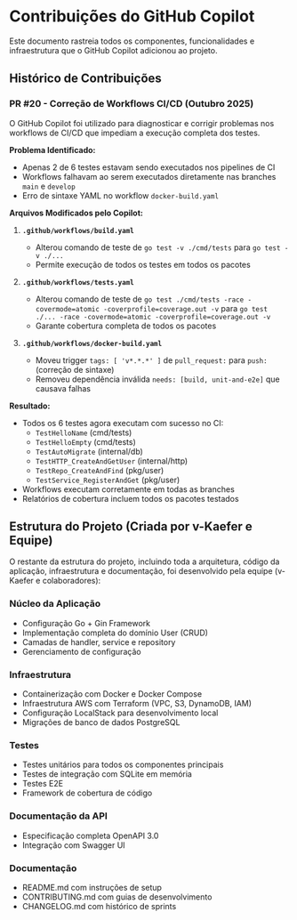 # Contribuições do GitHub Copilot

Este documento rastreia todos os componentes, funcionalidades e infraestrutura que o GitHub Copilot adicionou ao projeto.

## Histórico de Contribuições

### PR #20 - Correção de Workflows CI/CD (Outubro 2025)

O GitHub Copilot foi utilizado para diagnosticar e corrigir problemas nos workflows de CI/CD que impediam a execução completa dos testes.

**Problema Identificado:**
- Apenas 2 de 6 testes estavam sendo executados nos pipelines de CI
- Workflows falhavam ao serem executados diretamente nas branches `main` e `develop`
- Erro de sintaxe YAML no workflow `docker-build.yaml`

**Arquivos Modificados pelo Copilot:**

1. **`.github/workflows/build.yaml`**
   - Alterou comando de teste de `go test -v ./cmd/tests` para `go test -v ./...`
   - Permite execução de todos os testes em todos os pacotes

2. **`.github/workflows/tests.yaml`**
   - Alterou comando de teste de `go test ./cmd/tests -race -covermode=atomic -coverprofile=coverage.out -v` para `go test ./... -race -covermode=atomic -coverprofile=coverage.out -v`
   - Garante cobertura completa de todos os pacotes

3. **`.github/workflows/docker-build.yaml`**
   - Moveu trigger `tags: [ 'v*.*.*' ]` de `pull_request:` para `push:` (correção de sintaxe)
   - Removeu dependência inválida `needs: [build, unit-and-e2e]` que causava falhas

**Resultado:**
- Todos os 6 testes agora executam com sucesso no CI:
  - `TestHelloName` (cmd/tests)
  - `TestHelloEmpty` (cmd/tests)
  - `TestAutoMigrate` (internal/db)
  - `TestHTTP_CreateAndGetUser` (internal/http)
  - `TestRepo_CreateAndFind` (pkg/user)
  - `TestService_RegisterAndGet` (pkg/user)
- Workflows executam corretamente em todas as branches
- Relatórios de cobertura incluem todos os pacotes testados

## Estrutura do Projeto (Criada por v-Kaefer e Equipe)

O restante da estrutura do projeto, incluindo toda a arquitetura, código da aplicação, infraestrutura e documentação, foi desenvolvido pela equipe (v-Kaefer e colaboradores):

### Núcleo da Aplicação
- Configuração Go + Gin Framework
- Implementação completa do domínio User (CRUD)
- Camadas de handler, service e repository
- Gerenciamento de configuração

### Infraestrutura
- Containerização com Docker e Docker Compose
- Infraestrutura AWS com Terraform (VPC, S3, DynamoDB, IAM)
- Configuração LocalStack para desenvolvimento local
- Migrações de banco de dados PostgreSQL

### Testes
- Testes unitários para todos os componentes principais
- Testes de integração com SQLite em memória
- Testes E2E
- Framework de cobertura de código

### Documentação da API
- Especificação completa OpenAPI 3.0
- Integração com Swagger UI

### Documentação
- README.md com instruções de setup
- CONTRIBUTING.md com guias de desenvolvimento
- CHANGELOG.md com histórico de sprints
